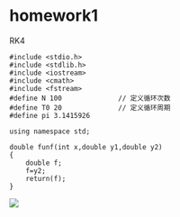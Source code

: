 # homework1
RK4

```
#include <stdio.h>
#include <stdlib.h>
#include <iostream>
#include <cmath>
#include <fstream>
#define N 100              // 定义循环次数 
#define T0 20              // 定义循环周期 
#define pi 3.1415926

using namespace std;

double funf(int x,double y1,double y2)
{
	double f;
	f=y2;
	return(f);
}
```
![](http://on1loo82k.bkt.clouddn.com/lstm.svg)

